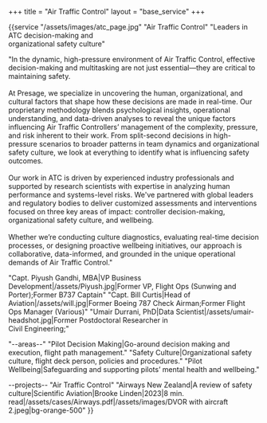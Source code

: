 +++
title = "Air Traffic Control"
layout = "base_service"
+++

{{service 
"/assets/images/atc_page.jpg"
"Air Traffic Control" 
"Leaders in ATC decision-making and <br> organizational safety culture"

"In the dynamic, high-pressure environment of Air Traffic Control, effective decision-making and multitasking are not just essential—they are critical to maintaining safety.
<br>
<br>
At Presage, we specialize in uncovering the human, organizational, and cultural factors that shape how these decisions are made in real-time. Our proprietary methodology blends psychological insights,  operational understanding, and data-driven analyses to reveal the unique factors influencing Air Traffic Controllers’ management of the complexity, pressure, and risk inherent to their work. From split-second decisions in high-pressure scenarios to broader patterns in team dynamics and organizational safety culture, we look at everything to identify what is influencing safety outcomes.
<br>
<br>
Our work in ATC is driven by experienced industry professionals and supported by research scientists with expertise in analyzing human performance and systems-level risks. We've partnered with global leaders and regulatory bodies to deliver customized assessments and interventions focused on three key areas of impact: controller decision-making, organizational safety culture, and wellbeing.
<br>
<br>
Whether we’re conducting culture diagnostics, evaluating real-time decision processes, or designing proactive wellbeing initiatives, our approach is collaborative, data-informed, and grounded in the unique operational demands of Air Traffic Control."

"Capt. Piyush Gandhi, MBA|VP Business Development|/assets/Piyush.jpg|Former VP, Flight Ops (Sunwing and Porter);Former B737 Captain"
"Capt. Bill Curtis|Head of Aviation|/assets/will.jpg|Former Boeing 787 Check Airman;Former Flight Ops Manager (Various)"
"Umair Durrani, PhD|Data Scientist|/assets/umair-headshot.jpg|Former Postdoctoral Researcher in <br> Civil Engineering;"

"--areas--"
"Pilot Decision Making|Go-around decision making and execution, flight path management."
"Safety Culture|Organizational safety culture, flight deck person, policies and procedures."
"Pilot Wellbeing|Safeguarding and supporting pilots’ mental health and wellbeing."

--projects--
"Air Traffic Control"
"Airways New Zealand|A review of safety culture|Scientific Aviation|Brooke Linden|2023|8 min. read|/assets/cases/Airways.pdf|/assets/images/DVOR with aircraft 2.jpeg|bg-orange-500"
}}
